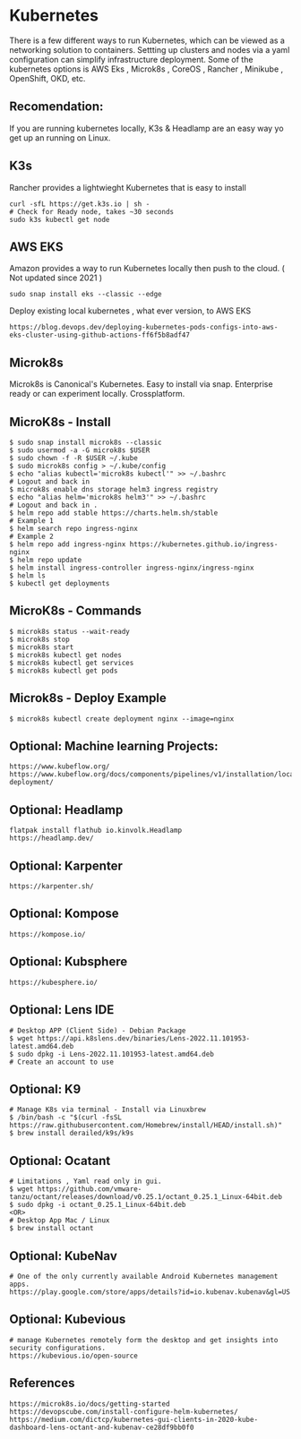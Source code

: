 Kubernetes
==========

There is a few different ways to run Kubernetes, which can be viewed as a networking solution to containers. 
Settting up clusters and nodes via a yaml configuration can simplify infrastructure deployment. Some of the 
kubernetes options is AWS Eks , Microk8s , CoreOS , Rancher , Minikube , OpenShift, OKD, etc. 

Recomendation:
--------------
If you are running kubernetes locally, K3s & Headlamp are an easy way yo get up an running on Linux.

K3s
----
Rancher provides a lightwieght Kubernetes that is easy to install

    curl -sfL https://get.k3s.io | sh - 
    # Check for Ready node, takes ~30 seconds 
    sudo k3s kubectl get node 

AWS EKS
-------
Amazon provides a way to run Kubernetes locally then push to the cloud. ( Not updated since 2021 )

    sudo snap install eks --classic --edge

Deploy existing local kubernetes , what ever version, to AWS EKS

    https://blog.devops.dev/deploying-kubernetes-pods-configs-into-aws-eks-cluster-using-github-actions-ff6f5b8adf47

Microk8s
---------
Microk8s is Canonical's Kubernetes. Easy to install via snap. Enterprise ready or can experiment locally. Crossplatform. 

MicroK8s - Install
------------------
  
    $ sudo snap install microk8s --classic 
    $ sudo usermod -a -G microk8s $USER
    $ sudo chown -f -R $USER ~/.kube 
    $ sudo microk8s config > ~/.kube/config
    $ echo "alias kubectl='microk8s kubectl'" >> ~/.bashrc
    # Logout and back in
    $ microk8s enable dns storage helm3 ingress registry
    $ echo "alias helm='microk8s helm3'" >> ~/.bashrc
    # Logout and back in . 
    $ helm repo add stable https://charts.helm.sh/stable
    # Example 1
    $ helm search repo ingress-nginx
    # Example 2
    $ helm repo add ingress-nginx https://kubernetes.github.io/ingress-nginx
    $ helm repo update
    $ helm install ingress-controller ingress-nginx/ingress-nginx
    $ helm ls
    $ kubectl get deployments

MicroK8s - Commands
------------------

    $ microk8s status --wait-ready
    $ microk8s stop
    $ microk8s start
    $ microk8s kubectl get nodes
    $ microk8s kubectl get services
    $ microk8s kubectl get pods
    
Microk8s - Deploy Example
------------------------

    $ microk8s kubectl create deployment nginx --image=nginx

Optional: Machine learning Projects:
-----------------------------------

    https://www.kubeflow.org/
    https://www.kubeflow.org/docs/components/pipelines/v1/installation/localcluster-deployment/

Optional: Headlamp
-------------------

    flatpak install flathub io.kinvolk.Headlamp
    https://headlamp.dev/

Optional: Karpenter
-------------------

    https://karpenter.sh/

Optional: Kompose
------------------

    https://kompose.io/

Optional: Kubsphere
--------------------

    https://kubesphere.io/

Optional: Lens IDE
------------------

    # Desktop APP (Client Side) - Debian Package
    $ wget https://api.k8slens.dev/binaries/Lens-2022.11.101953-latest.amd64.deb
    $ sudo dpkg -i Lens-2022.11.101953-latest.amd64.deb
    # Create an account to use
    
Optional: K9
------------

    # Manage K8s via terminal - Install via Linuxbrew
    $ /bin/bash -c "$(curl -fsSL https://raw.githubusercontent.com/Homebrew/install/HEAD/install.sh)"
    $ brew install derailed/k9s/k9s

Optional: Ocatant
-----------------

    # Limitations , Yaml read only in gui. 
    $ wget https://github.com/vmware-tanzu/octant/releases/download/v0.25.1/octant_0.25.1_Linux-64bit.deb
    $ sudo dpkg -i octant_0.25.1_Linux-64bit.deb
    <OR>
    # Desktop App Mac / Linux
    $ brew install octant

Optional: KubeNav
----------------

    # One of the only currently available Android Kubernetes management apps. 
    https://play.google.com/store/apps/details?id=io.kubenav.kubenav&gl=US

Optional: Kubevious
--------------------

    # manage Kubernetes remotely form the desktop and get insights into security configurations.
    https://kubevious.io/open-source


References
----------

    https://microk8s.io/docs/getting-started
    https://devopscube.com/install-configure-helm-kubernetes/
    https://medium.com/dictcp/kubernetes-gui-clients-in-2020-kube-dashboard-lens-octant-and-kubenav-ce28df9bb0f0
